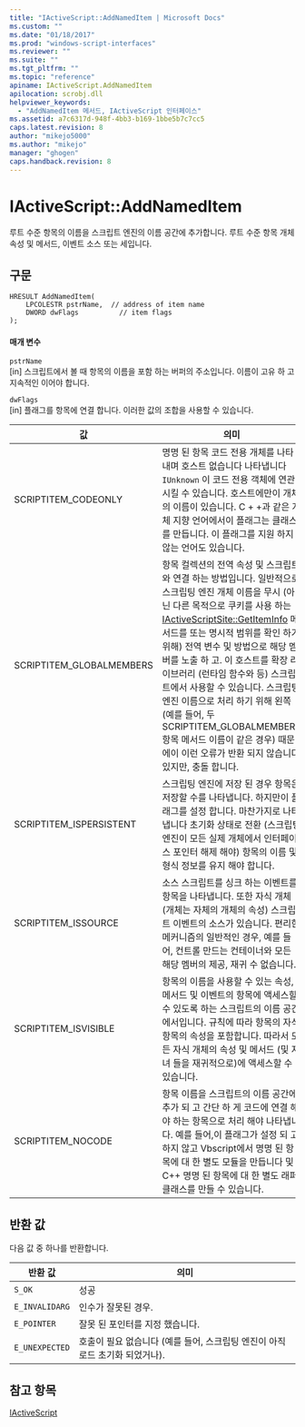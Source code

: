 ```yaml
---
title: "IActiveScript::AddNamedItem | Microsoft Docs"
ms.custom: ""
ms.date: "01/18/2017"
ms.prod: "windows-script-interfaces"
ms.reviewer: ""
ms.suite: ""
ms.tgt_pltfrm: ""
ms.topic: "reference"
apiname: IActiveScript.AddNamedItem
apilocation: scrobj.dll
helpviewer_keywords: 
  - "AddNamedItem 메서드, IActiveScript 인터페이스"
ms.assetid: a7c6317d-948f-4bb3-b169-1bbe5b7c7cc5
caps.latest.revision: 8
author: "mikejo5000"
ms.author: "mikejo"
manager: "ghogen"
caps.handback.revision: 8
---
```

# IActiveScript::AddNamedItem
루트 수준 항목의 이름을 스크립트 엔진의 이름 공간에 추가합니다.  루트 수준 항목 개체 속성 및 메서드, 이벤트 소스 또는 세입니다.  
  
## 구문  
  
```  
HRESULT AddNamedItem(  
    LPCOLESTR pstrName,  // address of item name  
    DWORD dwFlags          // item flags  
);  
```  
  
#### 매개 변수  
 `pstrName`  
 \[in\] 스크립트에서 볼 때 항목의 이름을 포함 하는 버퍼의 주소입니다.  이름이 고유 하 고 지속적인 이어야 합니다.  
  
 `dwFlags`  
 \[in\] 플래그를 항목에 연결 합니다.  이러한 값의 조합을 사용할 수 있습니다.  
  
|값|의미|  
|-------|--------|  
|SCRIPTITEM\_CODEONLY|명명 된 항목 코드 전용 개체를 나타내며 호스트 없습니다 나타냅니다 `IUnknown` 이 코드 전용 객체에 연관 시킬 수 있습니다.  호스트에만이 개체의 이름이 있습니다.  C \+ \+과 같은 개체 지향 언어에서이 플래그는 클래스를 만듭니다.  이 플래그를 지원 하지 않는 언어도 있습니다.|  
|SCRIPTITEM\_GLOBALMEMBERS|항목 컬렉션의 전역 속성 및 스크립트와 연결 하는 방법입니다.  일반적으로 스크립팅 엔진 개체 이름을 무시 \(아닌 다른 목적으로 쿠키를 사용 하는 [IActiveScriptSite::GetItemInfo](../../winscript/reference/iactivescriptsite-getiteminfo.md) 메서드를 또는 명시적 범위를 확인 하기 위해\) 전역 변수 및 방법으로 해당 멤버를 노출 하 고.  이 호스트를 확장 라이브러리 \(런타임 함수와 등\) 스크립트에서 사용할 수 있습니다.  스크립팅 엔진 이름으로 처리 하기 위해 왼쪽 \(예를 들어, 두 SCRIPTITEM\_GLOBALMEMBERS 항목 메서드 이름이 같은 경우\) 때문에이 이런 오류가 반환 되지 않습니다 있지만, 충돌 합니다.|  
|SCRIPTITEM\_ISPERSISTENT|스크립팅 엔진에 저장 된 경우 항목은 저장할 수를 나타냅니다.  하지만이 플래그를 설정 합니다. 마찬가지로 나타냅니다 초기화 상태로 전환 \(스크립팅 엔진이 모든 실제 개체에서 인터페이스 포인터 해제 해야\) 항목의 이름 및 형식 정보를 유지 해야 합니다.|  
|SCRIPTITEM\_ISSOURCE|소스 스크립트를 싱크 하는 이벤트를 항목을 나타냅니다.  또한 자식 개체 \(개체는 자체의 개체의 속성\) 스크립트 이벤트의 소스가 있습니다.  편리한 메커니즘의 일반적인 경우, 예를 들어, 컨트롤 만드는 컨테이너와 모든 해당 멤버의 제공, 재귀 수 없습니다.|  
|SCRIPTITEM\_ISVISIBLE|항목의 이름을 사용할 수 있는 속성, 메서드 및 이벤트의 항목에 액세스할 수 있도록 하는 스크립트의 이름 공간에서입니다.  규칙에 따라 항목의 자식 항목의 속성을 포함합니다. 따라서 모든 자식 개체의 속성 및 메서드 \(및 자녀 들을 재귀적으로\)에 액세스할 수 있습니다.|  
|SCRIPTITEM\_NOCODE|항목 이름을 스크립트의 이름 공간에 추가 되 고 간단 하 게 코드에 연결 해야 하는 항목으로 처리 해야 나타냅니다.  예를 들어,이 플래그가 설정 되 고, 하지 않고 Vbscript에서 명명 된 항목에 대 한 별도 모듈을 만듭니다 및 C\+\+ 명명 된 항목에 대 한 별도 래퍼 클래스를 만들 수 있습니다.|  
  
## 반환 값  
 다음 값 중 하나를 반환합니다.  
  
|반환 값|의미|  
|----------|--------|  
|`S_OK`|성공|  
|`E_INVALIDARG`|인수가 잘못된 경우.|  
|`E_POINTER`|잘못 된 포인터를 지정 했습니다.|  
|`E_UNEXPECTED`|호출이 필요 없습니다 \(예를 들어, 스크립팅 엔진이 아직 로드 초기화 되었거나\).|  
  
## 참고 항목  
 [IActiveScript](../../winscript/reference/iactivescript.md)